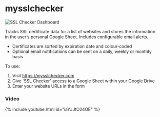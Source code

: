 # mysslchecker

![SSL Checker Dashboard](https://mysslchecker.com/static/sslchecker-dashboard.png)

Tracks SSL certificate data for a list of websites and stores the information in the user’s personal Google Sheet.
Includes configurable email alerts.

- Certificates are sorted by expiration date and colour-coded
- Optional email notifications can be sent on a daily, weekly or monthly basis

To use:

1. Visit https://mysslchecker.com
2. Give 'SSL Checker' access to a Google Sheet within your Google Drive
3. Enter your website URLs in the form

### Video

{% include youtube.html id="iaYJJtO24OE" %}
